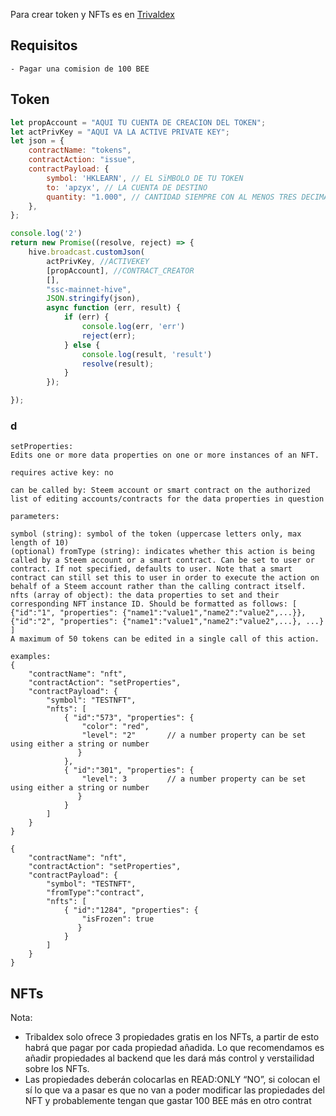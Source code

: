 Para crear token y NFTs es en [Trivaldex](https://tribaldex.com/nfts/manage)
## Requisitos
	- Pagar una comision de 100 BEE


## Token


```js
let propAccount = "AQUI TU CUENTA DE CREACION DEL TOKEN";
let actPrivKey = "AQUI VA LA ACTIVE PRIVATE KEY";
let json = {
    contractName: "tokens",
    contractAction: "issue",
    contractPayload: {
        symbol: 'HKLEARN', // EL SïMBOLO DE TU TOKEN
        to: 'apzyx', // LA CUENTA DE DESTINO
        quantity: "1.000", // CANTIDAD SIEMPRE CON AL MENOS TRES DECIMALES AUNQUE SEAN CEROS
    },
};

console.log('2')
return new Promise((resolve, reject) => {
    hive.broadcast.customJson(
        actPrivKey, //ACTIVEKEY
        [propAccount], //CONTRACT_CREATOR
        [],
        "ssc-mainnet-hive",
        JSON.stringify(json),
        async function (err, result) {
            if (err) {
                console.log(err, 'err')
                reject(err);
            } else {
                console.log(result, 'result')
                resolve(result);
            }
        });

});
```

### d 
```
setProperties:
Edits one or more data properties on one or more instances of an NFT.

requires active key: no

can be called by: Steem account or smart contract on the authorized list of editing accounts/contracts for the data properties in question

parameters:

symbol (string): symbol of the token (uppercase letters only, max length of 10)
(optional) fromType (string): indicates whether this action is being called by a Steem account or a smart contract. Can be set to user or contract. If not specified, defaults to user. Note that a smart contract can still set this to user in order to execute the action on behalf of a Steem account rather than the calling contract itself.
nfts (array of object): the data properties to set and their corresponding NFT instance ID. Should be formatted as follows: [ {"id":"1", "properties": {"name1":"value1","name2":"value2",...}}, {"id":"2", "properties": {"name1":"value1","name2":"value2",...}, ...} ]
A maximum of 50 tokens can be edited in a single call of this action.

examples:
{
    "contractName": "nft",
    "contractAction": "setProperties",
    "contractPayload": {
        "symbol": "TESTNFT",
        "nfts": [
            { "id":"573", "properties": {
                "color": "red",
                "level": "2"       // a number property can be set using either a string or number
               }
            },
            { "id":"301", "properties": {
                "level": 3         // a number property can be set using either a string or number
               }
            }
        ]
    }
}

{
    "contractName": "nft",
    "contractAction": "setProperties",
    "contractPayload": {
        "symbol": "TESTNFT",
        "fromType":"contract",
        "nfts": [
            { "id":"1284", "properties": {
                "isFrozen": true
               }
            }
        ]
    }
} 
```

## NFTs
Nota:
- Tribaldex solo ofrece 3 propiedades gratis en los NFTs, a partir de esto habrá que pagar por cada propiedad añadida. Lo que recomendamos es añadir propiedades al backend que les dará más control y verstailidad sobre los NFTs.
- Las propiedades deberán colocarlas en READ:ONLY “NO”, si colocan el sí lo que va a pasar es que no van a poder modificar las propiedades del NFT y probablemente tengan que gastar 100 BEE más en otro contrat